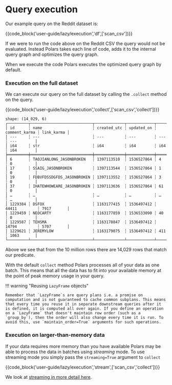 # Query execution

Our example query on the Reddit dataset is:

{{code_block('user-guide/lazy/execution','df',['scan_csv'])}}

If we were to run the code above on the Reddit CSV the query would not be evaluated. Instead Polars takes each line of code, adds it to the internal query graph and optimizes the query graph.

When we execute the code Polars executes the optimized query graph by default.

### Execution on the full dataset

We can execute our query on the full dataset by calling the `.collect` method on the query.

{{code_block('user-guide/lazy/execution','collect',['scan_csv','collect'])}}

```text
shape: (14_029, 6)
┌─────────┬───────────────────────────┬─────────────┬────────────┬───────────────┬────────────┐
│ id      ┆ name                      ┆ created_utc ┆ updated_on ┆ comment_karma ┆ link_karma │
│ ---     ┆ ---                       ┆ ---         ┆ ---        ┆ ---           ┆ ---        │
│ i64     ┆ str                       ┆ i64         ┆ i64        ┆ i64           ┆ i64        │
╞═════════╪═══════════════════════════╪═════════════╪════════════╪═══════════════╪════════════╡
│ 6       ┆ TAOJIANLONG_JASONBROKEN   ┆ 1397113510  ┆ 1536527864 ┆ 4             ┆ 0          │
│ 17      ┆ SSAIG_JASONBROKEN         ┆ 1397113544  ┆ 1536527864 ┆ 1             ┆ 0          │
│ 19      ┆ FDBVFDSSDGFDS_JASONBROKEN ┆ 1397113552  ┆ 1536527864 ┆ 3             ┆ 0          │
│ 37      ┆ IHATEWHOWEARE_JASONBROKEN ┆ 1397113636  ┆ 1536527864 ┆ 61            ┆ 0          │
│ …       ┆ …                         ┆ …           ┆ …          ┆ …             ┆ …          │
│ 1229384 ┆ DSFOX                     ┆ 1163177415  ┆ 1536497412 ┆ 44411         ┆ 7917       │
│ 1229459 ┆ NEOCARTY                  ┆ 1163177859  ┆ 1536533090 ┆ 40            ┆ 0          │
│ 1229587 ┆ TEHSMA                    ┆ 1163178847  ┆ 1536497412 ┆ 14794         ┆ 5707       │
│ 1229621 ┆ JEREMYLOW                 ┆ 1163179075  ┆ 1536497412 ┆ 411           ┆ 1063       │
└─────────┴───────────────────────────┴─────────────┴────────────┴───────────────┴────────────┘
```

Above we see that from the 10 million rows there are 14,029 rows that match our predicate.

With the default `collect` method Polars processes all of your data as one batch. This means that all the data has to fit into your available memory at the point of peak memory usage in your query.

!!! warning "Reusing `LazyFrame` objects"

    Remember that `LazyFrame`s are query plans i.e. a promise on computation and is not guaranteed to cache common subplans. This means that every time you reuse it in separate downstream queries after it is defined, it is computed all over again. If you define an operation on a `LazyFrame` that doesn't maintain row order (such as a `group_by`), then the order will also change every time it is run. To avoid this, use `maintain_order=True` arguments for such operations.

### Execution on larger-than-memory data

If your data requires more memory than you have available Polars may be able to process the data in batches using _streaming_ mode. To use streaming mode you simply pass the `streaming=True` argument to `collect`

{{code_block('user-guide/lazy/execution','stream',['scan_csv','collect'])}}

We look at [streaming in more detail here](streaming.md).

